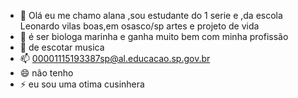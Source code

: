 - 👋 Olá eu me chamo alana ,sou estudante do 1 serie e ,da escola Leonardo vilas boas,em osasco/sp
   artes e projeto de vida
- 🌱 é ser biologa marinha e ganha muito bem com minha profissão
- 💞️ de escotar musica
- 📫 00001115193387sp@al.educacao.sp.gov.br
- 😄 não tenho
- ⚡ eu sou uma otima cusinhera

<!---
alana490/alana490 is a ✨ special ✨ repository because its `README.md` (this file) appears on your GitHub profile.
You can click the Preview link to take a look at your changes.
--->
